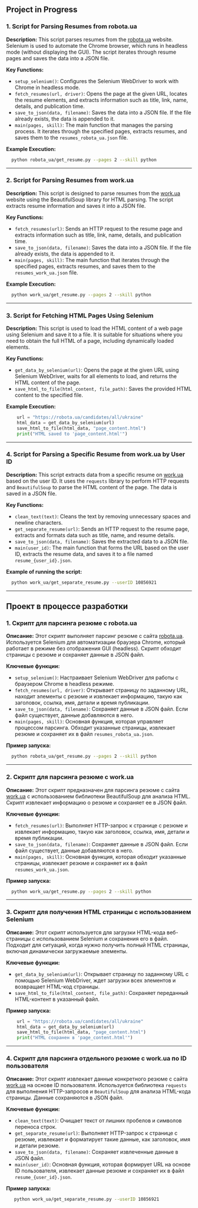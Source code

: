 ## Project in Progress

### 1. Script for Parsing Resumes from robota.ua
**Description:**
This script parses resumes from the [robota.ua](https://robota.ua) website. Selenium is used to automate the Chrome browser, which runs in headless mode (without displaying the GUI). The script iterates through resume pages and saves the data into a JSON file.

**Key Functions:**

- `setup_selenium()`: Configures the Selenium WebDriver to work with Chrome in headless mode.
- `fetch_resumes(url, driver)`: Opens the page at the given URL, locates the resume elements, and extracts information such as title, link, name, details, and publication time.
- `save_to_json(data, filename)`: Saves the data into a JSON file. If the file already exists, the data is appended to it.
- `main(pages, skill)`: The main function that manages the parsing process. It iterates through the specified pages, extracts resumes, and saves them to the `resumes_robota_ua.json` file.

**Example Execution:**

```bash
  python robota_ua/get_resume.py --pages 2 --skill python
```

---

### 2. Script for Parsing Resumes from work.ua
**Description:**
This script is designed to parse resumes from the [work.ua](https://work.ua) website using the BeautifulSoup library for HTML parsing. The script extracts resume information and saves it into a JSON file.

**Key Functions:**

- `fetch_resumes(url)`: Sends an HTTP request to the resume page and extracts information such as title, link, name, details, and publication time.
- `save_to_json(data, filename)`: Saves the data into a JSON file. If the file already exists, the data is appended to it.
- `main(pages, skill)`: The main function that iterates through the specified pages, extracts resumes, and saves them to the `resumes_work_ua.json` file.

**Example Execution:**

```bash
  python work_ua/get_resume.py --pages 2 --skill python
```

---

### 3. Script for Fetching HTML Pages Using Selenium
**Description:**
This script is used to load the HTML content of a web page using Selenium and save it to a file. It is suitable for situations where you need to obtain the full HTML of a page, including dynamically loaded elements.

**Key Functions:**

- `get_data_by_selenium(url)`: Opens the page at the given URL using Selenium WebDriver, waits for all elements to load, and returns the HTML content of the page.
- `save_html_to_file(html_content, file_path)`: Saves the provided HTML content to the specified file.

**Example Execution:**

```python
    url = "https://robota.ua/candidates/all/ukraine"
    html_data = get_data_by_selenium(url)
    save_html_to_file(html_data, "page_content.html")
    print("HTML saved to 'page_content.html'")
```

---

### 4. Script for Parsing a Specific Resume from work.ua by User ID
**Description:**
This script extracts data from a specific resume on [work.ua](https://work.ua) based on the user ID. It uses the `requests` library to perform HTTP requests and `BeautifulSoup` to parse the HTML content of the page. The data is saved in a JSON file.

**Key Functions:**

- `clean_text(text)`: Cleans the text by removing unnecessary spaces and newline characters.
- `get_separate_resume(url)`: Sends an HTTP request to the resume page, extracts and formats data such as title, name, and resume details.
- `save_to_json(data, filename)`: Saves the extracted data to a JSON file.
- `main(user_id)`: The main function that forms the URL based on the user ID, extracts the resume data, and saves it to a file named `resume_{user_id}.json`.

**Example of running the script:**

```bash
  python work_ua/get_separate_resume.py --userID 10856921
```

***

## Проект в процессе разработки

### 1. Скрипт для парсинга резюме с robota.ua
**Описание:**
Этот скрипт выполняет парсинг резюме с сайта [robota.ua](https://robota.ua). Используется Selenium
для автоматизации браузера Chrome, который работает в режиме без отображения GUI (headless). Скрипт
обходит страницы с резюме и сохраняет данные в JSON файл.

**Ключевые функции:**

- `setup_selenium()`: Настраивает Selenium WebDriver для работы с браузером Chrome в headless
  режиме.
- `fetch_resumes(url, driver)`: Открывает страницу по заданному URL, находит элементы с резюме и
  извлекает информацию, такую как заголовок, ссылка, имя, детали и время публикации.
- `save_to_json(data, filename)`: Сохраняет данные в JSON файл. Если файл существует, данные
  добавляются в него.
- `main(pages, skill)`: Основная функция, которая управляет процессом парсинга. Обходит указанные
  страницы, извлекает резюме и сохраняет их в файл `resumes_robota_ua.json`.

**Пример запуска:**

```bash
  python robota_ua/get_resume.py --pages 2 --skill python
```

---

### 2. Скрипт для парсинга резюме с work.ua
**Описание:**
Этот скрипт предназначен для парсинга резюме с сайта [work.ua](https://work.ua) с использованием
библиотеки BeautifulSoup для анализа HTML. Скрипт извлекает информацию о резюме и сохраняет ее в
JSON файл.

**Ключевые функции:**

- `fetch_resumes(url)`: Выполняет HTTP-запрос к странице с резюме и извлекает информацию, такую как
  заголовок, ссылка, имя, детали и время публикации.
- `save_to_json(data, filename)`: Сохраняет данные в JSON файл. Если файл существует, данные
  добавляются в него.
- `main(pages, skill)`: Основная функция, которая обходит указанные страницы, извлекает резюме и
  сохраняет их в файл `resumes_work_ua.json`.

**Пример запуска:**

```bash
  python work_ua/get_resume.py --pages 2 --skill python
```

---

### 3. Скрипт для получения HTML страницы с использованием Selenium
**Описание:**
Этот скрипт используется для загрузки HTML-кода веб-страницы с использованием Selenium и сохранения
его в файл. Подходит для ситуаций, когда нужно получить полный HTML страницы, включая динамически
загружаемые элементы.

**Ключевые функции:**

- `get_data_by_selenium(url)`: Открывает страницу по заданному URL с помощью Selenium WebDriver,
  ждет загрузки всех элементов и возвращает HTML-код страницы.
- `save_html_to_file(html_content, file_path)`: Сохраняет переданный HTML-контент в указанный файл.

**Пример запуска:**

```python
    url = "https://robota.ua/candidates/all/ukraine"
    html_data = get_data_by_selenium(url)
    save_html_to_file(html_data, "page_content.html")
    print("HTML сохранен в 'page_content.html'")
```

---

### 4. Скрипт для парсинга отдельного резюме с work.ua по ID пользователя
**Описание:**
Этот скрипт извлекает данные конкретного резюме с сайта [work.ua](https://work.ua) на основе ID пользователя. Используется библиотека `requests` для выполнения HTTP-запросов и `BeautifulSoup` для анализа HTML-кода страницы. Данные сохраняются в JSON файл.

**Ключевые функции:**

- `clean_text(text)`: Очищает текст от лишних пробелов и символов переноса строк.
- `get_separate_resume(url)`: Выполняет HTTP-запрос к странице с резюме, извлекает и форматирует такие данные, как заголовок, имя и детали резюме.
- `save_to_json(data, filename)`: Сохраняет извлеченные данные в JSON файл.
- `main(user_id)`: Основная функция, которая формирует URL на основе ID пользователя, извлекает данные резюме и сохраняет их в файл `resume_{user_id}.json`.

**Пример запуска:**

```bash
   python work_ua/get_separate_resume.py --userID 10856921
```